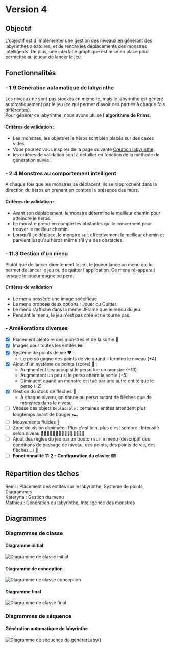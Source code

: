 # Version 4

## Objectif

L'objectif est d'implémenter une gestion des niveaux en générant des labyrinthes aléatoires, et de rendre les
déplacements des monstres intelligents.
De plus, une interface graphique est mise en place pour permettre au joueur de lancer le jeu.

## Fonctionnalités

### - 1.9 Génération automatique de labyrinthe

Les niveaux ne sont pas stockés en mémoire, mais le labyrinthe est généré automatiquement par le jeu (ce qui permet
d'avoir des parties à chaque fois différentes).   
Pour générer ce labyrinthe, nous avons utilisé **l'algorithme de Prims**.

#### Critères de validation :

* Les monstres, les objets et le héros sont bien placés sur des cases vides
* Vous pourrez vous inspirer de la page
  suivante [Création labyrinthe](http://www.encyclopedie-incomplete.com/?Modelisation-et-Creation-d-un)
* les critères de validation sont à détailler en fonction de la méthode de génération suivie.

### - 2.4 Monstres au comportement intelligent

A chaque fois que les monstres se déplacent, ils se rapprochent dans la direction du
héros en prenant en compte la présence des murs.

#### Critères de validation :

* Avant son déplacement, le monstre détermine le meilleur chemin pour atteindre
  le héros.
* Le monstre prend en compte les obstacles qui le concernent pour trouver le meilleur
  chemin.
* Lorsqu'il se déplace, le monstre suit effectivement le meilleur chemin et parvient
  jusqu'au héros même s'il y a des obstacles.

### - 11.3 Gestion d'un menu

Plutôt que de lancer directement le jeu, le joueur lance un menu qui lui permet de
lancer le jeu ou de quitter l'application. Ce menu ré-apparait lorsque le joueur gagne
ou perd.

#### Critères de validation

* Le menu possède une image spécifique.
* Le menu propose deux options : Jouer ou Quitter.
* Le menu s'affiche dans la même JFrame que le rendu du jeu.
* Pendant le menu, le jeu n'est pas créé et ne tourne pas.

### - Améliorations diverses

- [X] Placement aléatoire des monstres et de la sortie 🤪
- [X] Images pour toutes les entités 🖼️
- [X] Système de points de vie ❤️ :
    - Le perso gagne des points de vie quand il termine le niveau (+4)
- [X] Ajout d'un système de points (score) 💯 :
    - Augmentent beaucoup si le perso tue un monstre (+10)
    - Augmentent un peu si le perso atteint la sortie (+5)
    - Diminuent quand un monstre est tué par une autre entité que le perso (-2)
- [X] Gestion du stock de flèches 🏹 :
    - À chaque niveau, on donne au perso autant de flèches que de monstres dans le niveau
- [ ] Vitesse des objets `Deplacable` : certaines entités attendent plus longtemps avant de bouger 🏎️
- [ ] Mouvements fluides 🐇
- [ ] Zone de vision diminuée : Plus c'est loin, plus c'est sombre : Intensité selon niveau
  🙋🏻‍♂️🙋🏼‍♂️🙋🏽‍♂️🙋🏾‍♂️🙋🏿‍♂️
- [ ] Ajout des règles du jeu par un bouton sur le menu (descriptif des conditions de passage de niveau, des points, des
  points de vie, des flèches...) 📜
- [ ] **Fonctionnalité 11.2 - Configuration du clavier ⌨️️**

## Répartition des tâches

Rémi :  Placement des entités sur le labyrinthe, Système de points, Diagrammes  
Kateryna :  Gestion du menu  
Mathieu :  Génération du labyrinthe, Intelligence des monstres

## Diagrammes

### Diagrammes de classe

#### Diagramme initial

<img src="https://github.com/remi-choffat/2024_Zeldiablo_remi-choffat_Cesareuh_katrinltvnv/blob/main/documents/version_4/diag_classe_v4_initial.png" alt="Diagramme de classe initial"></img>

#### Diagramme de conception

<img src="https://github.com/remi-choffat/2024_Zeldiablo_remi-choffat_Cesareuh_katrinltvnv/blob/main/documents/version_4/diag_classe_v4.png" alt="Diagramme de classe conception"></img>

#### Diagramme final

<img src="https://github.com/remi-choffat/2024_Zeldiablo_remi-choffat_Cesareuh_katrinltvnv/blob/main/documents/version_4/diag_classe_v4_final.png" alt="Diagramme de classe final"></img>

### Diagrammes de séquence

#### Génération automatique de labyrinthe

<img src="https://github.com/remi-choffat/2024_Zeldiablo_remi-choffat_Cesareuh_katrinltvnv/blob/main/documents/version_3/diag_seq_genererLaby.png" alt="Diagramme de séquence de générerLaby()"></img>
